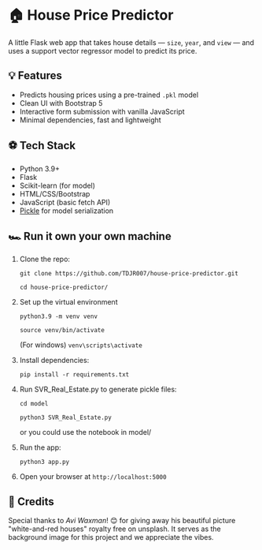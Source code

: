 # 🏠 House Price Predictor

A little Flask web app that takes house details — `size`, `year`, and `view` — and uses a support vector regressor model to predict its price.

## 💡 Features

- Predicts housing prices using a pre-trained `.pkl` model
- Clean UI with Bootstrap 5
- Interactive form submission with vanilla JavaScript
- Minimal dependencies, fast and lightweight

## ⚽️ Tech Stack

- Python 3.9+
- Flask
- Scikit-learn (for model)
- HTML/CSS/Bootstrap
- JavaScript (basic fetch API)
- [Pickle](https://docs.python.org/3/library/pickle.html) for model serialization


## 🏎️ Run it own your own machine

1. Clone the repo:

   `git clone https://github.com/TDJR007/house-price-predictor.git`

   `cd house-price-predictor/`

2. Set up the virtual environment

    `python3.9 -m venv venv`
    
    `source venv/bin/activate`
    
    (For windows) `venv\scripts\activate`
    
3. Install dependencies:

    `pip install -r requirements.txt`
    
4. Run SVR_Real_Estate.py to generate pickle files:

    `cd model`
   
    `python3 SVR_Real_Estate.py`
    
    or you could use the notebook in model/

4. Run the app:

    `python3 app.py`

5. Open your browser at `http://localhost:5000`


## 📸 Credits

Special thanks to *Avi Waxman*! 😊️ for giving away his beautiful picture "white-and-red houses" royalty free on unsplash. It serves as the background image for this project and we appreciate the vibes.



